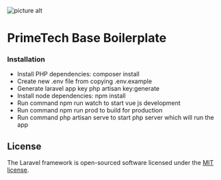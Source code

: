 ![picture alt](https://uploads-ssl.webflow.com/6235bdca624d102e0adb4485/6235bdf429f261b3118888f3_Asset%2022-p-500.png "Title is optional")

# PrimeTech Base Boilerplate #

### Installation ###
* Install PHP dependencies: composer install
* Create new .env file from copying .env.example
* Generate laravel app key php artisan key:generate
* Install node dependencies: npm install
* Run command npm run watch to start vue js development
* Run command npm run prod to build for production
* Run command php artisan serve to start php server which will run the app

## License
The Laravel framework is open-sourced software licensed under the [MIT license](https://opensource.org/licenses/MIT).
